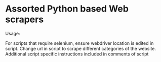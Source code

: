 # Assorted Python based Web scrapers

Usage:

For scripts that require selenium, ensure webdriver location is edited in script. 
Change url in script to scrape different categories of the website. 
Additional script specific instructions included in comments of script

